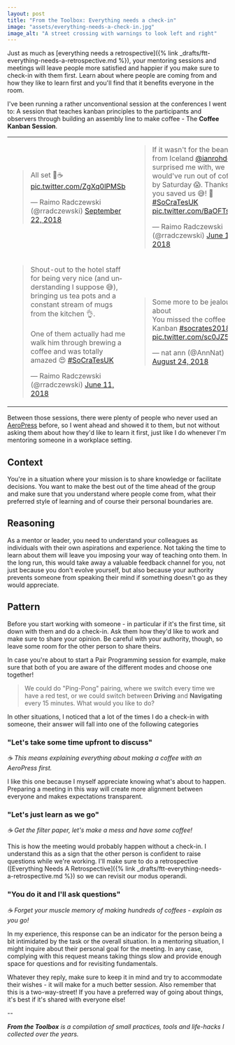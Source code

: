 ```yaml
---
layout: post
title: "From the Toolbox: Everything needs a check-in"
image: "assets/everything-needs-a-check-in.jpg"
image_alt: "A street crossing with warnings to look left and right"
---
```

Just as much as [everything needs a retrospective]({% link _drafts/ftt-everything-needs-a-retrospective.md %}), your mentoring sessions and meetings will leave people more satisfied and happier if you make sure to check-in with them first. Learn about where people are coming from and how they like to learn first and you'll find that it benefits everyone in the room.

I've been running a rather unconventional session at the conferences I went to: A session that teaches kanban principles to the participants and observers through building an assembly line to make coffee - The **Coffee Kanban Session**.

<table class="collapsing-table">
  <tr>
    <td style="width: 50%">
      <blockquote class="twitter-tweet" data-conversation="none" data-lang="en"><p lang="en" dir="ltr">All set 💪☕ <a href="https://t.co/ZgXq0lPMSb">pic.twitter.com/ZgXq0lPMSb</a></p>&mdash; Raimo Radczewski (@rradczewski) <a href="https://twitter.com/rradczewski/status/1043405977012396032?ref_src=twsrc%5Etfw">September 22, 2018</a></blockquote>
    </td>
    <td>
      <blockquote class="twitter-tweet" data-conversation="none" data-lang="en"><p lang="en" dir="ltr">If it wasn&#39;t for the beans from Iceland  <a href="https://twitter.com/ianrohdebell?ref_src=twsrc%5Etfw">@ianrohdebell</a> surprised me with, we would&#39;ve run out of coffee by Saturday 😱. Thanks pal, you saved us 😅! 🤗 <a href="https://twitter.com/hashtag/SoCraTesUK?src=hash&amp;ref_src=twsrc%5Etfw">#SoCraTesUK</a> <a href="https://t.co/BaOFTs3ivW">pic.twitter.com/BaOFTs3ivW</a></p>&mdash; Raimo Radczewski (@rradczewski) <a href="https://twitter.com/rradczewski/status/1006055962388652032?ref_src=twsrc%5Etfw">June 11, 2018</a></blockquote>
    </td>
  </tr>
  <tr>
    <td><blockquote class="twitter-tweet" data-conversation="none" data-lang="en"><p lang="en" dir="ltr">Shout-out to the hotel staff for being very nice (and understanding I suppose 😅), bringing us tea pots and a constant stream of mugs from the kitchen 👌.<br><br>One of them actually had me walk him through brewing a coffee and was totally amazed 😍 <a href="https://twitter.com/hashtag/SoCraTesUK?src=hash&amp;ref_src=twsrc%5Etfw">#SoCraTesUK</a></p>&mdash; Raimo Radczewski (@rradczewski) <a href="https://twitter.com/rradczewski/status/1006056875908091904?ref_src=twsrc%5Etfw">June 11, 2018</a></blockquote></td>
    <td><blockquote class="twitter-tweet" data-conversation="none" data-lang="en"><p lang="en" dir="ltr">Some more to be jealous about <br>You missed the coffee Kanban <a href="https://twitter.com/hashtag/socrates2018?src=hash&amp;ref_src=twsrc%5Etfw">#socrates2018</a> <a href="https://t.co/sc0JZ5GY61">pic.twitter.com/sc0JZ5GY61</a></p>&mdash; nat ann (@AnnNat) <a href="https://twitter.com/AnnNat/status/1033015354967121921?ref_src=twsrc%5Etfw">August 24, 2018</a></blockquote></td>
  </tr>
</table>

Between those sessions, there were plenty of people who never used an [AeroPress](https://www.aeropress.com/product/aeropress/) before, so I went ahead and showed it to them, but not without asking them about how they'd like to learn it first, just like I do whenever I'm mentoring someone in a workplace setting.

## Context

You're in a situation where your mission is to share knowledge or facilitate decisions. You want to make the best out of the time ahead of the group and make sure that you understand where people come from, what their preferred style of learning and of course their personal boundaries are.

## Reasoning

As a mentor or leader, you need to understand your colleagues as individuals with their own aspirations and experience. Not taking the time to learn about them will leave you imposing your way of teaching onto them. In the long run, this would take away a valuable feedback channel for you, not just because you don't evolve yourself, but also because your authority prevents someone from speaking their mind if something doesn't go as they would appreciate.

## Pattern

Before you start working with someone - in particular if it's the first time, sit down with them and do a check-in. Ask them how they'd like to work and make sure to share your opinion. Be careful with your authority, though, so leave some room for the other person to share theirs.

In case you're about to start a Pair Programming session for example, make sure that both of you are aware of the different modes and choose one together!

> We could do "Ping-Pong" pairing, where we switch every time we have a red test, or we could switch between **Driving** and **Navigating** every 15 minutes. What would you like to do?

In other situations, I noticed that a lot of the times I do a check-in with someone, their answer will fall into one of the following categories

### **"Let's take some time upfront to discuss"**   
*☕ This means explaining everything about making a coffee with an AeroPress first.*

I like this one because I myself appreciate knowing what's about to happen. Preparing a meeting in this way will create more alignment between everyone and makes expectations transparent.

### **"Let's just learn as we go"**  
*☕ Get the filter paper, let's make a mess and have some coffee!*

This is how the meeting would probably happen without a check-in. I understand this as a sign that the other person is confident to raise questions while we're working. I'll make sure to do a retrospective ([Everything Needs A Retrospective]({% link _drafts/ftt-everything-needs-a-retrospective.md %}) so we can revisit our modus operandi.

### **"You do it and I'll ask questions"**  
*☕ Forget your muscle memory of making hundreds of coffees - explain as you go!*

In my experience, this response can be an indicator for the person being a bit intimidated by the task or the overall situation. In a mentoring situation, I might inquire about their personal goal for the meeting. In any case, complying with this request means taking things slow and provide enough space for questions and for revisiting fundamentals.



Whatever they reply, make sure to keep it in mind and try to accommodate their wishes - it will make for a much better session. Also remember that this is a two-way-street! If you have a preferred way of going about things, it's best if it's shared with everyone else!

--

_**From the Toolbox** is a compilation of small practices, tools and life-hacks I collected over the years._

<script async src="https://platform.twitter.com/widgets.js" charset="utf-8"></script>
